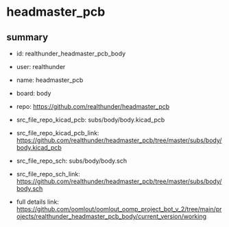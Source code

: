 # headmaster_pcb
 
## summary 
* id: realthunder_headmaster_pcb_body
* user: realthunder
* name: headmaster_pcb
* board: body
* repo: https://github.com/realthunder/headmaster_pcb
* src_file_repo_kicad_pcb: subs/body/body.kicad_pcb
* src_file_repo_kicad_pcb_link: https://github.com/realthunder/headmaster_pcb/tree/master/subs/body/body.kicad_pcb


* src_file_repo_sch: subs/body/body.sch
* src_file_repo_sch_link: https://github.com/realthunder/headmaster_pcb/tree/master/subs/body/body.sch
* full details link: https://github.com/oomlout/oomlout_oomp_project_bot_v_2/tree/main/projects/realthunder_headmaster_pcb_body/current_version/working  







